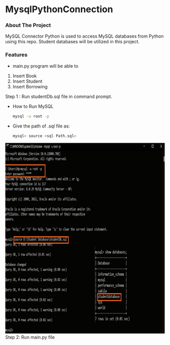 # MysqlPythonConnection</h3>


### About The Project
MySQL Connector Python is used to access MySQL databases from Python using this repo. 
Student databases will be utilized in this project.

### Features

- main.py program will be able to
1. Insert Book
2. Insert Student
3. Insert Borrowing

Step 1 : Run studentDb.sql file in command prompt.
- How to Run MySQL 
  ```sh
  mysql -u root -p
  ```
	 	 
- Give the path of .sql file as:
  ```sh
  mysql> source <sql Path.sql>
  ```	

<div align="center">
  <a href="https://github.com/othneildrew/Best-README-Template">
    <img src="images/Terminal.jpg" alt="Logo" width="800" height="600">
  </a>
</div>
Step 2: Run main.py file

